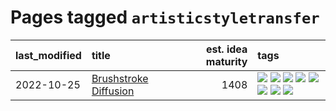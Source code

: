 # Pages tagged `artisticstyletransfer`

|last_modified|title|est. idea maturity|tags
|:---|:---|---:|:---|
|2022-10-25|[Brushstroke Diffusion](../brushstroke-diffusion.md)|1408|[![](https://img.shields.io/badge/tag-artisticstyletransfer-36f98)](../tags/artisticstyletransfer.md) [![](https://img.shields.io/badge/tag-creativity-3a9a4f)](../tags/creativity.md) [![](https://img.shields.io/badge/tag-deepgenerativemodeling-d9f12f)](../tags/deepgenerativemodeling.md) [![](https://img.shields.io/badge/tag-experimental-1614f8)](../tags/experimental.md) [![](https://img.shields.io/badge/tag-image_processing-fe76cf)](../tags/image_processing.md) [![](https://img.shields.io/badge/tag-modeltraining-8fb3d)](../tags/modeltraining.md) [![](https://img.shields.io/badge/tag-painting-8a140)](../tags/painting.md) [![](https://img.shields.io/badge/tag-wip-dad82b)](../tags/wip.md)|